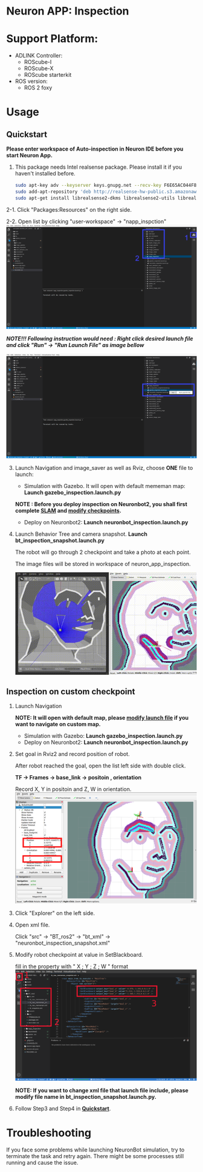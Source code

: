 # Neuron APP: Inspection

# Support Platform:

* ADLINK Controller:
  - ROScube-I
  - ROScube-X
  - ROScube starterkit
* ROS version:
  - ROS 2 foxy

# Usage

## Quickstart

**Please enter workspace of Auto-inspection in Neuron IDE before you start Neuron App.**

1. This package needs Intel realsense package. Please install it if you haven't installed before.

    ```bash
    sudo apt-key adv --keyserver keys.gnupg.net --recv-key F6E65AC044F831AC80A06380C8B3A55A6F3EFCDE || sudo apt-key adv --keyserver hkp://keyserver.ubuntu.com:80 --recv-key F6E65AC044F831AC80A06380C8B3A55A6F3EFCDE
    sudo add-apt-repository 'deb http://realsense-hw-public.s3.amazonaws.com/Debian/apt-repo focal main' -u
    sudo apt-get install librealsense2-dkms librealsense2-utils librealsense2-dev -y
    ````

2-1. Click "Packages:Resources" on the right side.

2-2. Open list by clicking "user-workspace" -> "napp_inspction"
     ![](readme_resource/click_resource_inspec.png)
     

***NOTE!!! Following instruction would need : Right click desired launch file and click "Run" -> "Run Launch File" as image bellow***

   ![](readme_resource/launch_inspec.png)
     

3. Launch Navigation and image_saver as well as Rviz, choose **ONE**  file to launch: 

    * Simulation with Gazebo. It will open with default mememan map: **Launch gazebo_inspection.launch.py**
    
    **NOTE : Before you deploy inspection on Neuronbot2, you shall first complete [SLAM](https://github.com/Adlink-ROS/neuron_app_slam) and [modify checkpoints](#inspection-on-custom-checkpoint).**

    * Deploy on Neuronbot2: **Launch neuronbot_inspection.launch.py**

4. Launch Behavior Tree and camera snapshot. **Launch bt_inspection_snapshot.launch.py**

    The robot will go through 2 checkpoint and take a photo at each point.
    
    The image files will be stored in workspace of neuron_app_inspection.
    
    ![](readme_resource/bt_demo.gif)
    
 ## Inspection on custom checkpoint

1. Launch Navigation 

    **NOTE: It will open with default map, please [modify launch file](https://github.com/Adlink-ROS/neuron_app_navigation#navigation-on-custom-map) if you want to navigate on custom map.**
    * Simulation with Gazebo: **Launch gazebo_inspection.launch.py**
    * Deploy on Neuronbot2: **Launch neuronbot_inspection.launch.py**

2. Set goal in Rviz2 and record position of robot.

    After robot reached the goal, open the list left side with double click.
   
   **TF -> Frames -> base_link -> positoin , orientation**
   
   Record X, Y in positoin and Z, W in orientation.
   ![](readme_resource/inspect_rviz.png)


3. Click "Explorer" on the left side.

4. Open xml file.
    
    Click "src" -> "BT_ros2" -> "bt_xml" -> "neuronbot_inspection_snapshot.xml"

    
5. Modify robot checkpoint at value in SetBlackboard.

   fill in the property with " X ; Y ; Z ; W " format
   ![](readme_resource/modify_point.png)

   
   **NOTE: If you want to change xml file that launch file include, please modify file name in bt_inspection_snapshot.launch.py.**
   

6. Follow Step3 and Step4 in **[Quickstart](#Quickstart)**.

# Troubleshooting

If you face some problems while launching NeuronBot simulation, try to terminate the task and retry again.
There might be some processes still running and cause the issue.